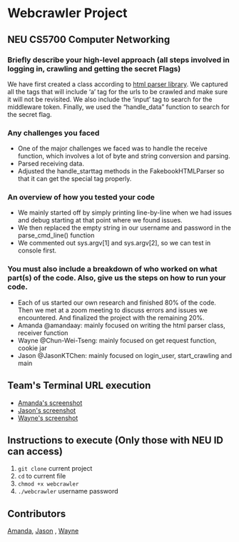 # Webcrawler Project

## NEU CS5700 Computer Networking

### Briefly describe your high-level approach (all steps involved in logging in, crawling and getting the secret Flags)
We have first created a class according to [html parser library](https://docs.python.org/3/library/html.parser.html). We captured all the tags that will include ‘a’ tag for the urls to be crawled and make sure it will not be revisited. We also include the ‘input’ tag to search for the middleware token. Finally, we used the “handle_data” function to search for the secret flag.
### Any challenges you faced
- One of the major challenges we faced was to handle the receive function, which involves a lot of byte and string conversion and parsing.
- Parsed receiving data.
- Adjusted the handle_starttag methods in the FakebookHTMLParser so that it can get the special tag properly.
### An overview of how you tested your code
- We mainly started off by simply printing line-by-line when we had issues and debug starting at that point where we found issues.
- We then replaced the empty string in our username and password in the parse_cmd_line() function
- We commented out sys.argv[1] and sys.argv[2], so we can test in console first.
### You must also include a breakdown of who worked on what part(s) of the code. Also, give us the steps on how to run your code.
- Each of us started our own research and finished 80% of the code. Then we met at a zoom meeting to discuss errors and issues we encountered. And finalized the project with the remaining 20%.
- Amanda @amandaay: mainly focused on writing the html parser class, receiver function
- Wayne @Chun-Wei-Tseng: mainly focused on get request function, cookie jar
- Jason @JasonKTChen: mainly focused on login_user, start_crawling and main


## Team's Terminal URL execution
- [Amanda's screenshot](https://imgur.com/FJxpOzx)
- [Jason's screenshot](https://imgur.com/l8ULZAX)
- [Wayne's screenshot](https://imgur.com/zHGcMUC)

## Instructions to execute (Only those with NEU ID can access)
1. `git clone` current project
2. `cd` to current file
3. `chmod +x webcrawler`
4. `./webcrawler` username password

## Contributors
[Amanda](https://github.com/amandaay), [Jason](https://github.com/JasonKTChen) , [Wayne](https://github.com/Chun-Wei-Tseng)

